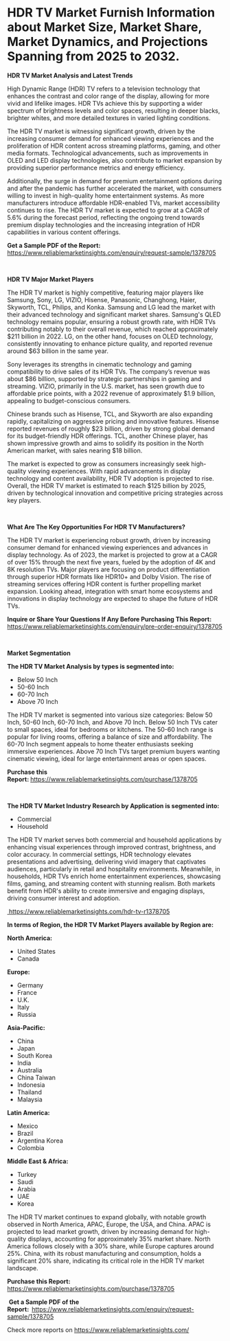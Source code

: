 <p><h1>HDR TV Market Furnish Information about Market Size, Market Share, Market Dynamics, and Projections Spanning from 2025 to 2032.</h1></p><p><strong>HDR TV Market Analysis and Latest Trends</strong></p>
<p><p>High Dynamic Range (HDR) TV refers to a television technology that enhances the contrast and color range of the display, allowing for more vivid and lifelike images. HDR TVs achieve this by supporting a wider spectrum of brightness levels and color spaces, resulting in deeper blacks, brighter whites, and more detailed textures in varied lighting conditions.</p><p>The HDR TV market is witnessing significant growth, driven by the increasing consumer demand for enhanced viewing experiences and the proliferation of HDR content across streaming platforms, gaming, and other media formats. Technological advancements, such as improvements in OLED and LED display technologies, also contribute to market expansion by providing superior performance metrics and energy efficiency.</p><p>Additionally, the surge in demand for premium entertainment options during and after the pandemic has further accelerated the market, with consumers willing to invest in high-quality home entertainment systems. As more manufacturers introduce affordable HDR-enabled TVs, market accessibility continues to rise. The HDR TV market is expected to grow at a CAGR of 5.6% during the forecast period, reflecting the ongoing trend towards premium display technologies and the increasing integration of HDR capabilities in various content offerings.</p></p>
<p><strong>Get a Sample PDF of the Report:&nbsp;</strong> <a href="https://www.reliablemarketinsights.com/enquiry/request-sample/1378705?utm_campaign=2210&utm_medium=2&utm_source=Github&utm_content=ia&utm_term=04042025&utm_id=hdr-tv">https://www.reliablemarketinsights.com/enquiry/request-sample/1378705</a></p>
<p>&nbsp;</p>
<p><strong>HDR TV Major Market Players</strong></p>
<p><p>The HDR TV market is highly competitive, featuring major players like Samsung, Sony, LG, VIZIO, Hisense, Panasonic, Changhong, Haier, Skyworth, TCL, Philips, and Konka. Samsung and LG lead the market with their advanced technology and significant market shares. Samsung's QLED technology remains popular, ensuring a robust growth rate, with HDR TVs contributing notably to their overall revenue, which reached approximately $211 billion in 2022. LG, on the other hand, focuses on OLED technology, consistently innovating to enhance picture quality, and reported revenue around $63 billion in the same year.</p><p>Sony leverages its strengths in cinematic technology and gaming compatibility to drive sales of its HDR TVs. The company’s revenue was about $86 billion, supported by strategic partnerships in gaming and streaming. VIZIO, primarily in the U.S. market, has seen growth due to affordable price points, with a 2022 revenue of approximately $1.9 billion, appealing to budget-conscious consumers.</p><p>Chinese brands such as Hisense, TCL, and Skyworth are also expanding rapidly, capitalizing on aggressive pricing and innovative features. Hisense reported revenues of roughly $23 billion, driven by strong global demand for its budget-friendly HDR offerings. TCL, another Chinese player, has shown impressive growth and aims to solidify its position in the North American market, with sales nearing $18 billion.</p><p>The market is expected to grow as consumers increasingly seek high-quality viewing experiences. With rapid advancements in display technology and content availability, HDR TV adoption is projected to rise. Overall, the HDR TV market is estimated to reach $125 billion by 2025, driven by technological innovation and competitive pricing strategies across key players.</p></p>
<p>&nbsp;</p>
<p><strong>What Are The Key Opportunities For HDR TV Manufacturers?</strong></p>
<p><p>The HDR TV market is experiencing robust growth, driven by increasing consumer demand for enhanced viewing experiences and advances in display technology. As of 2023, the market is projected to grow at a CAGR of over 15% through the next five years, fueled by the adoption of 4K and 8K resolution TVs. Major players are focusing on product differentiation through superior HDR formats like HDR10+ and Dolby Vision. The rise of streaming services offering HDR content is further propelling market expansion. Looking ahead, integration with smart home ecosystems and innovations in display technology are expected to shape the future of HDR TVs.</p></p>
<p><strong>Inquire or Share Your Questions If Any Before Purchasing This Report:</strong> <a href="https://www.reliablemarketinsights.com/enquiry/pre-order-enquiry/1378705?utm_campaign=2210&utm_medium=2&utm_source=Github&utm_content=ia&utm_term=04042025&utm_id=hdr-tv">https://www.reliablemarketinsights.com/enquiry/pre-order-enquiry/1378705</a></p>
<p>&nbsp;</p>
<p><strong>Market Segmentation</strong></p>
<p><strong>The HDR TV Market Analysis by types is segmented into:</strong></p>
<p><ul><li>Below 50 Inch</li><li>50-60 Inch</li><li>60-70 Inch</li><li>Above 70 Inch</li></ul></p>
<p><p>The HDR TV market is segmented into various size categories: Below 50 Inch, 50-60 Inch, 60-70 Inch, and Above 70 Inch. Below 50 Inch TVs cater to small spaces, ideal for bedrooms or kitchens. The 50-60 Inch range is popular for living rooms, offering a balance of size and affordability. The 60-70 Inch segment appeals to home theater enthusiasts seeking immersive experiences. Above 70 Inch TVs target premium buyers wanting cinematic viewing, ideal for large entertainment areas or open spaces.</p></p>
<p><strong>Purchase this Report:&nbsp;</strong><a href="https://www.reliablemarketinsights.com/purchase/1378705?utm_campaign=2210&utm_medium=2&utm_source=Github&utm_content=ia&utm_term=04042025&utm_id=hdr-tv">https://www.reliablemarketinsights.com/purchase/1378705</a></p>
<p>&nbsp;</p>
<p><strong>The HDR TV Market Industry Research by Application is segmented into:</strong></p>
<p><ul><li>Commercial</li><li>Household</li></ul></p>
<p><p>The HDR TV market serves both commercial and household applications by enhancing visual experiences through improved contrast, brightness, and color accuracy. In commercial settings, HDR technology elevates presentations and advertising, delivering vivid imagery that captivates audiences, particularly in retail and hospitality environments. Meanwhile, in households, HDR TVs enrich home entertainment experiences, showcasing films, gaming, and streaming content with stunning realism. Both markets benefit from HDR's ability to create immersive and engaging displays, driving consumer interest and adoption.</p></p>
<p><a href="https://www.reliablemarketinsights.com/hdr-tv-r1378705?utm_campaign=2210&utm_medium=2&utm_source=Github&utm_content=ia&utm_term=04042025&utm_id=hdr-tv">&nbsp;https://www.reliablemarketinsights.com/hdr-tv-r1378705</a></p>
<p><strong>In terms of Region, the HDR TV Market Players available by Region are:</strong></p>
<p>
    <p> <strong> North America: </strong>
        <ul>
            <li>United States</li>
            <li>Canada</li>
        </ul>
        </p> 
    <p> <strong> Europe: </strong>
        <ul>
            <li>Germany</li>
            <li>France</li>
            <li>U.K.</li>
            <li>Italy</li>
            <li>Russia</li>
        </ul>
        </p> 
    <p> <strong> Asia-Pacific: </strong>
        <ul>
            <li>China</li>
            <li>Japan</li>
            <li>South Korea</li>
            <li>India</li>
            <li>Australia</li>
            <li>China Taiwan</li>
            <li>Indonesia</li>
            <li>Thailand</li>
            <li>Malaysia</li>
        </ul>
        </p> 
    <p> <strong> Latin America: </strong>
        <ul>
            <li>Mexico</li>
            <li>Brazil</li>
            <li>Argentina Korea</li>
            <li>Colombia</li>
        </ul>
        </p> 
    <p> <strong> Middle East & Africa: </strong>
        <ul>
            <li>Turkey</li>
            <li>Saudi</li>
            <li>Arabia</li>
            <li>UAE</li>
            <li>Korea</li>
        </ul>
    </p>
    </p>
<p><p>The HDR TV market continues to expand globally, with notable growth observed in North America, APAC, Europe, the USA, and China. APAC is projected to lead market growth, driven by increasing demand for high-quality displays, accounting for approximately 35% market share. North America follows closely with a 30% share, while Europe captures around 25%. China, with its robust manufacturing and consumption, holds a significant 20% share, indicating its critical role in the HDR TV market landscape.</p></p>
<p><strong>Purchase this Report: </strong><a href="https://www.reliablemarketinsights.com/purchase/1378705?utm_campaign=2210&utm_medium=2&utm_source=Github&utm_content=ia&utm_term=04042025&utm_id=hdr-tv">https://www.reliablemarketinsights.com/purchase/1378705</a></p>
<p>&nbsp;<strong>Get a Sample PDF of the Report:&nbsp;&nbsp;</strong><a href="https://www.reliablemarketinsights.com/enquiry/request-sample/1378705?utm_campaign=2210&utm_medium=2&utm_source=Github&utm_content=ia&utm_term=04042025&utm_id=hdr-tv">https://www.reliablemarketinsights.com/enquiry/request-sample/1378705</a></p>
<p><strong></strong></p>
<p>Check more reports on <a href="https://www.reliablemarketinsights.com/?utm_campaign=2210&utm_medium=2&utm_source=Github&utm_content=ia&utm_term=04042025&utm_id=hdr-tv">https://www.reliablemarketinsights.com/</a></p>